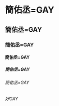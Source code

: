 <!DOCTYPE html>
<html>
    <head>
        <meta charset="UTF-8"></meta>
        <title>簡佑丞的彩虹天地</title>
    </head>
    <body>
        <h1>簡佑丞=GAY</h1>
        <h2>簡佑丞=GAY</h2>
        <h3>簡佑丞=GAY</h3>
        <h4>簡佑丞=GAY</h4>
        <h5>簡佑丞=GAY</h5>
        <h6>簡佑丞=GAY</h6>
        <h6>好GAY</h6>
    </body>
</html>
